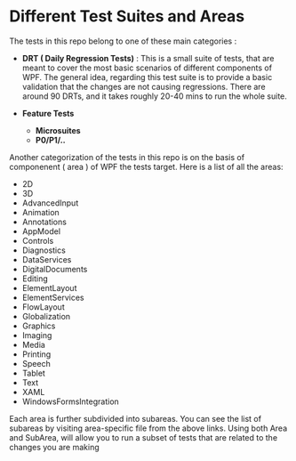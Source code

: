 # Different Test Suites and Areas

The tests in this repo belong to one of these main categories : 

- **DRT ( Daily Regression Tests)** : This is a small suite of tests, that are meant to cover the most basic scenarios of different components of WPF. The general idea, regarding this test suite is to provide a basic validation that the changes are not causing regressions. There are around 90 DRTs, and it takes roughly 20-40 mins to run the whole suite.
   
- **Feature Tests**
  - **Microsuites**
  - **P0/P1/..** 


Another categorization of the tests in this repo is on the basis of componenent ( area ) of WPF the tests target. Here is a list of all the areas:
- 2D
- 3D
- AdvancedInput
- Animation
- Annotations
- AppModel
- Controls
- Diagnostics
- DataServices
- DigitalDocuments
- Editing
- ElementLayout
- ElementServices
- FlowLayout
- Globalization
- Graphics
- Imaging
- Media
- Printing
- Speech
- Tablet
- Text
- XAML
- WindowsFormsIntegration

Each area is further subdivided into subareas. You can see the list of subareas by visiting area-specific file from the above links. Using both Area and SubArea, will allow you to run a subset of tests that are related to the changes you are making 